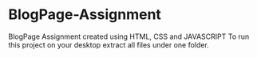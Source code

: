 # BlogPage-Assignment
BlogPage Assignment created using HTML, CSS and JAVASCRIPT
To run this project on your desktop extract all files under one folder.
